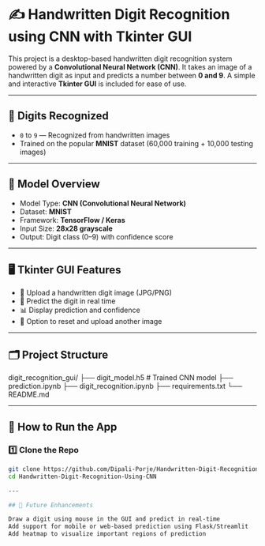 # ✍️ Handwritten Digit Recognition using CNN with Tkinter GUI

This project is a desktop-based handwritten digit recognition system powered by a **Convolutional Neural Network (CNN)**. It takes an image of a handwritten digit as input and predicts a number between **0 and 9**. A simple and interactive **Tkinter GUI** is included for ease of use.

---

## 🔢 Digits Recognized

- `0` to `9` — Recognized from handwritten images
- Trained on the popular **MNIST** dataset (60,000 training + 10,000 testing images)

---

## 🧠 Model Overview

- Model Type: **CNN (Convolutional Neural Network)**
- Dataset: **MNIST**
- Framework: **TensorFlow / Keras**
- Input Size: **28x28 grayscale**
- Output: Digit class (0–9) with confidence score

---

## 🖥️ Tkinter GUI Features

- 📂 Upload a handwritten digit image (JPG/PNG)
- 🎯 Predict the digit in real time
- 📊 Display prediction and confidence
- 🔄 Option to reset and upload another image

---

## 🗂️ Project Structure

digit_recognition_gui/
├── digit_model.h5 # Trained CNN model
├── prediction.ipynb
├── digit_recognition.ipynb
├── requirements.txt
└── README.md


---

## 🚀 How to Run the App

### 1️⃣ Clone the Repo

```bash
git clone https://github.com/Dipali-Porje/Handwritten-Digit-Recognition-Using-CNN.git
cd Handwritten-Digit-Recognition-Using-CNN

---

## 🚧 Future Enhancements

Draw a digit using mouse in the GUI and predict in real-time
Add support for mobile or web-based prediction using Flask/Streamlit
Add heatmap to visualize important regions of prediction


